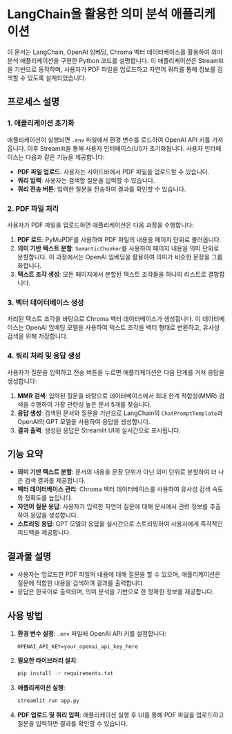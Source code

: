 # LangChain을 활용한 의미 분석 애플리케이션

이 문서는 LangChain, OpenAI 임베딩, Chroma 벡터 데이터베이스를 활용하여 의미 분석 애플리케이션을 구현한 Python 코드를 설명합니다. 이 애플리케이션은 Streamlit을 기반으로 동작하며, 사용자가 PDF 파일을 업로드하고 자연어 쿼리를 통해 정보를 검색할 수 있도록 설계되었습니다.

## **프로세스 설명**

### **1. 애플리케이션 초기화**
애플리케이션이 실행되면 `.env` 파일에서 환경 변수를 로드하여 OpenAI API 키를 가져옵니다. 이후 Streamlit을 통해 사용자 인터페이스(UI)가 초기화됩니다. 사용자 인터페이스는 다음과 같은 기능을 제공합니다:
- **PDF 파일 업로드**: 사용자는 사이드바에서 PDF 파일을 업로드할 수 있습니다.
- **쿼리 입력**: 사용자는 검색할 질문을 입력할 수 있습니다.
- **쿼리 전송 버튼**: 입력한 질문을 전송하여 결과를 확인할 수 있습니다.

### **2. PDF 파일 처리**
사용자가 PDF 파일을 업로드하면 애플리케이션은 다음 과정을 수행합니다:
1. **PDF 로드**: PyMuPDF를 사용하여 PDF 파일의 내용을 페이지 단위로 불러옵니다.
2. **의미 기반 텍스트 분할**: `SemanticChunker`를 사용하여 페이지 내용을 의미 단위로 분할합니다. 이 과정에서는 OpenAI 임베딩을 활용하여 의미가 비슷한 문장을 그룹화합니다.
3. **텍스트 조각 생성**: 모든 페이지에서 분할된 텍스트 조각들을 하나의 리스트로 결합합니다.

### **3. 벡터 데이터베이스 생성**
처리된 텍스트 조각을 바탕으로 Chroma 벡터 데이터베이스가 생성됩니다. 이 데이터베이스는 OpenAI 임베딩 모델을 사용하여 텍스트 조각을 벡터 형태로 변환하고, 유사성 검색을 위해 저장합니다.

### **4. 쿼리 처리 및 응답 생성**
사용자가 질문을 입력하고 전송 버튼을 누르면 애플리케이션은 다음 단계를 거쳐 응답을 생성합니다:
1. **MMR 검색**: 입력된 질문을 바탕으로 데이터베이스에서 최대 한계 적합성(MMR) 검색을 수행하여 가장 관련성 높은 문서 5개를 찾습니다.
2. **응답 생성**: 검색된 문서와 질문을 기반으로 LangChain의 `ChatPromptTemplate`과 OpenAI의 GPT 모델을 사용하여 응답을 생성합니다.
3. **결과 출력**: 생성된 응답은 Streamlit UI에 실시간으로 표시됩니다.

## **기능 요약**
- **의미 기반 텍스트 분할**: 문서의 내용을 문장 단위가 아닌 의미 단위로 분할하여 더 나은 검색 결과를 제공합니다.
- **벡터 데이터베이스 관리**: Chroma 벡터 데이터베이스를 사용하여 유사성 검색 속도와 정확도를 높입니다.
- **자연어 질문 응답**: 사용자가 입력한 자연어 질문에 대해 문서에서 관련 정보를 추출하여 응답을 생성합니다.
- **스트리밍 응답**: GPT 모델의 응답을 실시간으로 스트리밍하여 사용자에게 즉각적인 피드백을 제공합니다.

## **결과물 설명**
- 사용자는 업로드한 PDF 파일의 내용에 대해 질문을 할 수 있으며, 애플리케이션은 질문에 적합한 내용을 검색하여 결과를 출력합니다.
- 응답은 한국어로 출력되며, 의미 분석을 기반으로 한 정확한 정보를 제공합니다.

## **사용 방법**
1. **환경 변수 설정**: `.env` 파일에 OpenAI API 키를 설정합니다:
   ```
   OPENAI_API_KEY=your_openai_api_key_here
   ```
2. **필요한 라이브러리 설치**:
   ```bash
   pip install -r requirements.txt
   ```
3. **애플리케이션 실행**:
   ```bash
   streamlit run app.py
   ```
4. **PDF 업로드 및 쿼리 입력**: 애플리케이션 실행 후 UI를 통해 PDF 파일을 업로드하고 질문을 입력하면 결과를 확인할 수 있습니다.
